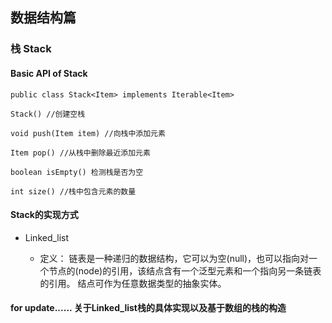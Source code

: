 ## 数据结构篇

### 栈 Stack

#### Basic API of Stack
```
public class Stack<Item> implements Iterable<Item>

Stack() //创建空栈

void push(Item item) //向栈中添加元素

Item pop() //从栈中删除最近添加元素

boolean isEmpty() 检测栈是否为空

int size() //栈中包含元素的数量
```
#### Stack的实现方式

* Linked_list

    * 定义： 链表是一种递归的数据结构，它可以为空(null)，也可以指向对一个节点的(node)的引用，该结点含有一个泛型元素和一个指向另一条链表的引用。 结点可作为任意数据类型的抽象实体。

#### for update...... 关于Linked_list栈的具体实现以及基于数组的栈的构造
